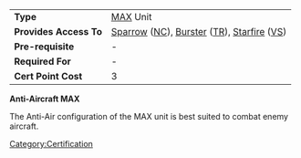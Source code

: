 |                        |                                                                                                                                                                                                          |
|------------------------|----------------------------------------------------------------------------------------------------------------------------------------------------------------------------------------------------------|
| **Type**               | [MAX](MAX "wikilink") Unit                                                                                                                                                                               |
| **Provides Access To** | [Sparrow](Sparrow "wikilink") ([NC](New_Conglomerate "wikilink")), [Burster](Burster "wikilink") ([TR](Terran_Republic "wikilink")), [Starfire](Starfire "wikilink") ([VS](Vanu_Sovereignty "wikilink")) |
| **Pre-requisite**      | \-                                                                                                                                                                                                       |
| **Required For**       | \-                                                                                                                                                                                                       |
| **Cert Point Cost**    | 3                                                                                                                                                                                                        |

**Anti-Aircraft MAX**

The Anti-Air configuration of the MAX unit is best suited to combat
enemy aircraft.

[Category:Certification](Category:Certification "wikilink")